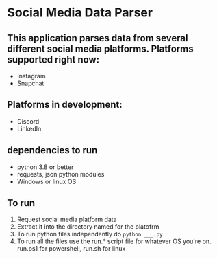 # Social Media Data Parser


## This application parses data from several different social media platforms. Platforms supported right now:

- Instagram
- Snapchat

## Platforms in development:

- Discord
- LinkedIn


## dependencies to run

- python 3.8 or better
- requests, json python modules
- Windows or linux OS

## To run

1. Request social media platform data
2.  Extract it into the directory named for the platofrm
3.  To run python files independently do `python ___.py`
4.  To run all the files use the run.* script file for whatever OS you're on. run.ps1 for powershell, run.sh for linux


